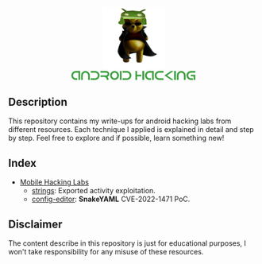 <div align="center">
  <img src="assets/logo.png" width="125"/>
  <br>
  <img src="assets/title.png" width="250"/>
</div>

## Description
This repository contains my write-ups for android hacking labs from different resources. Each technique I applied is explained in detail and step by step. Feel free to explore and if possible, learn something new!

## Index
* [Mobile Hacking Labs](https://www.mobilehackinglab.com/free-mobile-hacking-labs)
     - [strings](https://rawc1nnamon.github.io/blog/write-ups-english/strings/): Exported activity exploitation.
     - [config-editor](https://rawc1nnamon.github.io/blog/write-ups-english/config-editor/): **SnakeYAML** CVE-2022-1471 PoC.

## Disclaimer
The content describe in this repository is just for educational purposes, I won't take responsibility for any misuse of these resources.
